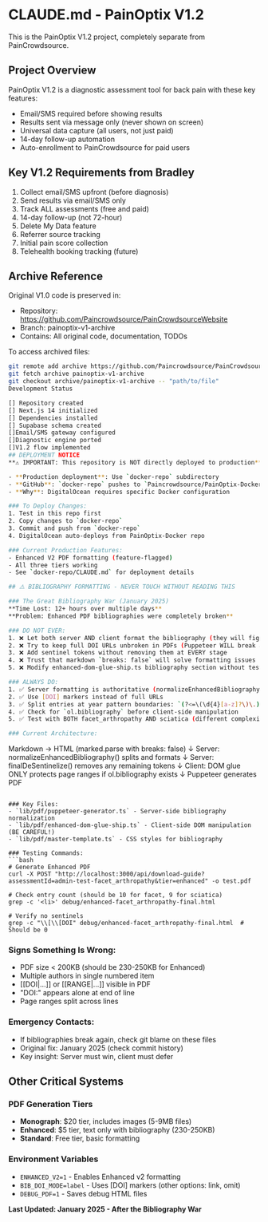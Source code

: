 # CLAUDE.md - PainOptix V1.2

This is the PainOptix V1.2 project, completely separate from PainCrowdsource.

## Project Overview
PainOptix V1.2 is a diagnostic assessment tool for back pain with these key features:
- Email/SMS required before showing results
- Results sent via message only (never shown on screen)
- Universal data capture (all users, not just paid)
- 14-day follow-up automation
- Auto-enrollment to PainCrowdsource for paid users

## Key V1.2 Requirements from Bradley
1. Collect email/SMS upfront (before diagnosis)
2. Send results via email/SMS only
3. Track ALL assessments (free and paid)
4. 14-day follow-up (not 72-hour)
5. Delete My Data feature
6. Referrer source tracking
7. Initial pain score collection
8. Telehealth booking tracking (future)

## Archive Reference
Original V1.0 code is preserved in:
- Repository: https://github.com/Paincrowdsource/PainCrowdsourceWebsite
- Branch: painoptix-v1-archive
- Contains: All original code, documentation, TODOs

To access archived files:
```bash
git remote add archive https://github.com/Paincrowdsource/PainCrowdsourceWebsite.git
git fetch archive painoptix-v1-archive
git checkout archive/painoptix-v1-archive -- "path/to/file"
Development Status

[] Repository created
[] Next.js 14 initialized
[] Dependencies installed
[] Supabase schema created
[]Email/SMS gateway configured
[]Diagnostic engine ported
[]V1.2 flow implemented
## DEPLOYMENT NOTICE
**⚠️ IMPORTANT: This repository is NOT directly deployed to production**

- **Production deployment**: Use `docker-repo` subdirectory
- **GitHub**: `docker-repo` pushes to `Paincrowdsource/PainOptix-Docker`
- **Why**: DigitalOcean requires specific Docker configuration

### To Deploy Changes:
1. Test in this repo first
2. Copy changes to `docker-repo`
3. Commit and push from `docker-repo`
4. DigitalOcean auto-deploys from PainOptix-Docker repo

### Current Production Features:
- Enhanced V2 PDF formatting (feature-flagged)
- All three tiers working
- See `docker-repo/CLAUDE.md` for deployment details

## ⚠️ BIBLIOGRAPHY FORMATTING - NEVER TOUCH WITHOUT READING THIS

### The Great Bibliography War (January 2025)
**Time Lost: 12+ hours over multiple days**
**Problem: Enhanced PDF bibliographies were completely broken**

### DO NOT EVER:
1. ❌ Let both server AND client format the bibliography (they will fight)
2. ❌ Try to keep full DOI URLs unbroken in PDFs (Puppeteer WILL break at "/")
3. ❌ Add sentinel tokens without removing them at EVERY stage
4. ❌ Trust that markdown `breaks: false` will solve formatting issues
5. ❌ Modify enhanced-dom-glue-ship.ts bibliography section without testing ALL guides

### ALWAYS DO:
1. ✅ Server formatting is authoritative (normalizeEnhancedBibliography)
2. ✅ Use [DOI] markers instead of full URLs
3. ✅ Split entries at year pattern boundaries: `(?<=\(\d{4}[a-z]?\)\.)`
4. ✅ Check for `ol.bibliography` before client-side manipulation
5. ✅ Test with BOTH facet_arthropathy AND sciatica (different complexity)

### Current Architecture:
```
Markdown → HTML (marked.parse with breaks: false)
     ↓
Server: normalizeEnhancedBibliography() splits and formats
     ↓
Server: finalDeSentinelize() removes any remaining tokens
     ↓
Client: DOM glue ONLY protects page ranges if ol.bibliography exists
     ↓
Puppeteer generates PDF
```

### Key Files:
- `lib/pdf/puppeteer-generator.ts` - Server-side bibliography normalization
- `lib/pdf/enhanced-dom-glue-ship.ts` - Client-side DOM manipulation (BE CAREFUL!)
- `lib/pdf/master-template.ts` - CSS styles for bibliography

### Testing Commands:
```bash
# Generate Enhanced PDF
curl -X POST "http://localhost:3000/api/download-guide?assessmentId=admin-test-facet_arthropathy&tier=enhanced" -o test.pdf

# Check entry count (should be 10 for facet, 9 for sciatica)
grep -c '<li>' debug/enhanced-facet_arthropathy-final.html

# Verify no sentinels
grep -c "\\[\\[DOI" debug/enhanced-facet_arthropathy-final.html  # Should be 0
```

### Signs Something Is Wrong:
- PDF size < 200KB (should be 230-250KB for Enhanced)
- Multiple authors in single numbered item
- [[DOI|...]] or [[RANGE|...]] visible in PDF
- "DOI:" appears alone at end of line
- Page ranges split across lines

### Emergency Contacts:
- If bibliographies break again, check git blame on these files
- Original fix: January 2025 (check commit history)
- Key insight: Server must win, client must defer

## Other Critical Systems

### PDF Generation Tiers
- **Monograph**: $20 tier, includes images (5-9MB files)
- **Enhanced**: $5 tier, text only with bibliography (230-250KB)
- **Standard**: Free tier, basic formatting

### Environment Variables
- `ENHANCED_V2=1` - Enables Enhanced v2 formatting
- `BIB_DOI_MODE=label` - Uses [DOI] markers (other options: link, omit)
- `DEBUG_PDF=1` - Saves debug HTML files

**Last Updated: January 2025 - After the Bibliography War**